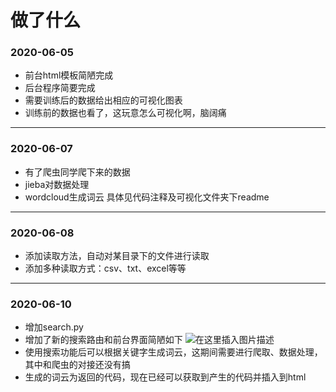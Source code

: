 # 做了什么
### 2020-06-05
- 前台html模板简陋完成
- 后台程序简要完成
- 需要训练后的数据给出相应的可视化图表
- 训练前的数据也看了，这玩意怎么可视化啊，脑阔痛

*************
### 2020-06-07
- 有了爬虫同学爬下来的数据
- jieba对数据处理
- wordcloud生成词云
具体见代码注释及可视化文件夹下readme

*************
### 2020-06-08
- 添加读取方法，自动对某目录下的文件进行读取
- 添加多种读取方式：csv、txt、excel等等

*************
### 2020-06-10
- 增加search.py
- 增加了新的搜索路由和前台界面简陋如下
![在这里插入图片描述](https://img-blog.csdnimg.cn/20200610220628148.png?x-oss-process=image/watermark,type_ZmFuZ3poZW5naGVpdGk,shadow_10,text_aHR0cHM6Ly9ibG9nLmNzZG4ubmV0L3NkeWlucnVpY2hhbw==,size_16,color_FFFFFF,t_70)
- 使用搜索功能后可以根据关键字生成词云，这期间需要进行爬取、数据处理，其中和爬虫的对接还没有搞
- 生成的词云为返回的代码，现在已经可以获取到产生的代码并插入到html